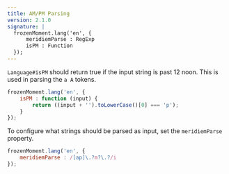 ```yaml
---
title: AM/PM Parsing
version: 2.1.0
signature: |
  frozenMoment.lang('en', {
      meridiemParse : RegExp
      isPM : Function
  });
---
```



`Language#isPM` should return true if the input string is past 12 noon. This is used in parsing the `a A` tokens.

```javascript
frozenMoment.lang('en', {
    isPM : function (input) {
        return ((input + '').toLowerCase()[0] === 'p');
    }
});
```

To configure what strings should be parsed as input, set the `meridiemParse` property.

```javascript
frozenMoment.lang('en', {
    meridiemParse : /[ap]\.?m?\.?/i
});
```
